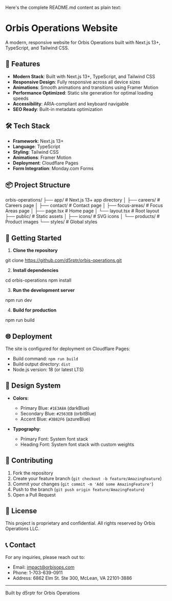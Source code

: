 Here's the complete README.md content as plain text:

# Orbis Operations Website

A modern, responsive website for Orbis Operations built with Next.js 13+, TypeScript, and Tailwind CSS.

## 🚀 Features

- **Modern Stack**: Built with Next.js 13+, TypeScript, and Tailwind CSS
- **Responsive Design**: Fully responsive across all device sizes
- **Animations**: Smooth animations and transitions using Framer Motion
- **Performance Optimized**: Static site generation for optimal loading speeds
- **Accessibility**: ARIA-compliant and keyboard navigable
- **SEO Ready**: Built-in metadata optimization

## 🛠️ Tech Stack

- **Framework**: Next.js 13+
- **Language**: TypeScript
- **Styling**: Tailwind CSS
- **Animations**: Framer Motion
- **Deployment**: Cloudflare Pages
- **Form Integration**: Monday.com Forms

## 📦 Project Structure

orbis-operations/
├── app/                    # Next.js 13+ app directory
│   ├── careers/           # Careers page
│   ├── contact/           # Contact page
│   ├── focus-areas/       # Focus Areas page
│   ├── page.tsx           # Home page
│   └── layout.tsx         # Root layout
├── public/                # Static assets
│   ├── icons/            # SVG icons
│   └── products/         # Product images
└── styles/               # Global styles

## 🚀 Getting Started

1. **Clone the repository**

git clone https://github.com/d5rptr/orbis-operations.git

2. **Install dependencies**

cd orbis-operations
npm install

3. **Run the development server**

npm run dev

4. **Build for production**

npm run build

## 🌐 Deployment

The site is configured for deployment on Cloudflare Pages:

- Build command: `npm run build`
- Build output directory: `dist`
- Node.js version: 18 (or latest LTS)

## 🎨 Design System

- **Colors**:
  - Primary Blue: `#1E3A8A` (darkBlue)
  - Secondary Blue: `#2563EB` (orbitBlue)
  - Accent Blue: `#3B82F6` (azureBlue)
  
- **Typography**:
  - Primary Font: System font stack
  - Heading Font: System font stack with custom weights

## 🤝 Contributing

1. Fork the repository
2. Create your feature branch (`git checkout -b feature/AmazingFeature`)
3. Commit your changes (`git commit -m 'Add some AmazingFeature'`)
4. Push to the branch (`git push origin feature/AmazingFeature`)
5. Open a Pull Request

## 📄 License

This project is proprietary and confidential. All rights reserved by Orbis Operations LLC.

## 📞 Contact

For any inquiries, please reach out to:
- Email: impact@orbisops.com
- Phone: 1-703-639-0911
- Address: 6862 Elm St. Ste 300, McLean, VA 22101-3886

---

Built by d5rptr for Orbis Operations

